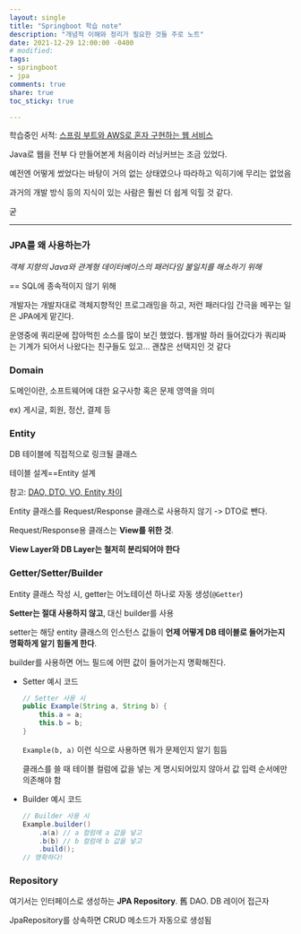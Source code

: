 ```yaml
---
layout: single
title: "Springboot 학습 note"
description: "개념적 이해와 정리가 필요한 것들 주로 노트"
date: 2021-12-29 12:00:00 -0400
# modified: 
tags: 
- springboot
- jpa
comments: true
share: true
toc_sticky: true

---
```




학습중인 서적: [스프링 부트와 AWS로 혼자 구현하는 웹 서비스](http://www.kyobobook.co.kr/product/detailViewKor.laf?ejkGb=KOR&mallGb=KOR&barcode=9788965402602)

Java로 웹을 전부 다 만들어본게 처음이라 러닝커브는 조금 있었다.

예전엔 어떻게 썼었다는 바탕이 거의 없는 상태였으나 따라하고 익히기에 무리는 없었음

과거의 개발 방식 등의 지식이 있는 사람은 훨씬 더 쉽게 익힐 것 같다.

굳

-------------

### JPA를 왜 사용하는가

*객체 지향의 Java와 관계형 데이터베이스의 패러다임 불일치를 해소하기 위해*

== SQL에 종속적이지 않기 위해

개발자는 개발자대로 객체지향적인 프로그래밍을 하고, 저런 패러다임 간극을 메꾸는 일은 JPA에게 맡긴다.

운영중에 쿼리문에 잡아먹힌 소스를 많이 보긴 했었다. 웹개발 하러 들어갔다가 쿼리짜는 기계가 되어서 나왔다는 친구들도 있고... 괜찮은 선택지인 것 같다



### Domain

도메인이란, 소프트웨어에 대한 요구사항 혹은 문제 영역을 의미

ex) 게시글, 회원, 정산, 결제 등



### Entity

DB 테이블에 직접적으로 링크될 클래스

테이블 설계==Entity 설계

참고: [DAO, DTO, VO, Entity 차이](https://velog.io/@ha0kim/DAO-DTO-VO-%EC%B0%A8%EC%9D%B4)

Entity 클래스를 Request/Response 클래스로 사용하지 않기 -> DTO로 뺀다.

Request/Response용 클래스는 **View를 위한 것**.

**View Layer와 DB Layer는 철저히 분리되어야 한다**



### Getter/Setter/Builder

Entity 클래스 작성 시, getter는 어노테이션 하나로 자동 생성(`@Getter`)

**Setter는 절대 사용하지 않고**, 대신 builder를 사용

setter는 해당 entity 클래스의 인스턴스 값들이 **언제 어떻게 DB 테이블로 들어가는지 명확하게 알기 힘들게 한다**.

builder를 사용하면 어느 필드에 어떤 값이 들어가는지 명확해진다.

- Setter 예시 코드

  ```java
  // Setter 사용 시
  public Example(String a, String b) {
      this.a = a;
      this.b = b;
  }
  ```

  `Example(b, a)` 이런 식으로 사용하면 뭐가 문제인지 알기 힘듬

  클래스를 쓸 때 테이블 컬럼에 값을 넣는 게 명시되어있지 않아서 값 입력 순서에만 의존해야 함

- Builder 예시 코드

  ```java
  // Builder 사용 시
  Example.builder()
      .a(a)	// a 컬럼에 a 값을 넣고
      .b(b)	// b 컬럼에 b 값을 넣고
      .build();
  // 명확하다!
  ```



### Repository

여기서는 인터페이스로 생성하는 **JPA Repository**. 舊 DAO. DB 레이어 접근자

JpaRepository를 상속하면 CRUD 메소드가 자동으로 생성됨




